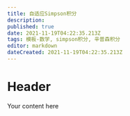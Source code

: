 ```yaml
---
title: 自适应Simpson积分
description: 
published: true
date: 2021-11-19T04:22:35.213Z
tags: 模板-数学, simpson积分, 辛普森积分
editor: markdown
dateCreated: 2021-11-19T04:22:35.213Z
---
```


# Header
Your content here